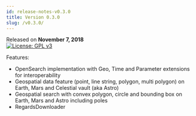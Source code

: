 ```yaml
---
id: release-notes-v0.3.0
title: Version 0.3.0
slug: /v0.3.0/
---
```



Released on **November 7, 2018**  
[![License: GPL v3](https://img.shields.io/badge/License-GPLv3-blue.svg)](https://www.gnu.org/licenses/gpl-3.0)

Features:

   * OpenSearch implementation with Geo, Time and Parameter extensions for interoperability
   * Geospatial data feature (point, line string, polygon, multi polygon) on Earth, Mars and Celestial vault (aka Astro)
   * Geospatial search with convex polygon, circle and bounding box on Earth, Mars and Astro including poles 
   * RegardsDownloader
